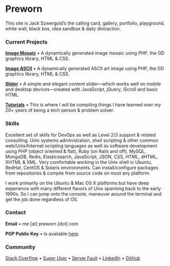 # Preworn

This site is Jack Szwergold’s the calling card, gallery, portfolio, playground, white wall, black box, idea sandbox & daily distraction.

### Current Projects

[**Image Mosaic**][1] • A dynamically generated image mosaic using PHP, the GD graphics library, HTML & CSS.

[**Image ASCII**][2] • A dynamically generated ASCII art image using PHP, the GD graphics library, HTML & CSS.

[**Slider**][3] • A simple and elegant content slider—which works well on mobile and desktop devices—created with JavaScript, jQuery, iScroll and basic HTML.

[**Tutorials**][4] • This is where I will be compiling things I have learned over my 20+ years of being a tech person & problem solver.

### Skills

Excellent set of skills for DevOps as well as Level 2/3 support & related consulting. Unix systems administration, shell scripting & other common web/Unix/Internet scripting languages as well as software development using PHP (object oriented & flat), Ruby (on Rails and off), MySQL, MongoDB, Redis, Elasticsearch, JavaScript, JSON, CSS, HTML, dHTML, XHTML & XML. Very comfortable working in the Unix shell in Ubuntu, RedHat, CentOS & Solaris environments. Can install/configure packages from repositories & compile from source code on most any platform.

I work primarily on the Ubuntu & Mac OS X platforms but have deep experience with many different flavors of Unix spanning back to the early 1990s. So I can jump onto the console, maneuver around the terminal and get the job done regardless of OS.

### Contact

**Email** • me [at] preworn [dot] com

**PGP Public Key** • Is available [here][5].

### Community
[Stack Overflow][6] • [Super User][7] • [Server Fault][8] • [LinkedIn][9] • [GitHub][10]

[1]: mosaic/ "Image Mosaic"
[2]: ascii/ "Image ASCII"
[3]: slider/ "Slider"
[4]: tutorials/ "Tutorials"
[5]: pgp_public_key-preworn.asc.txt
[6]: http://stackoverflow.com/users/117259/jakegould "Stack Overflow"
[7]: http://superuser.com/users/167207/jakegould "Super User"
[8]: http://serverfault.com/users/100013/jakegould "Server Fault"
[9]: http://www.linkedin.com/in/jackszwergold "Linked In"
[10]: https://github.com/JackSzwergold